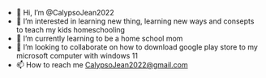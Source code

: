 - 👋 Hi, I’m @CalypsoJean2022
- 👀 I’m interested in learning new thing, learning new ways and consepts to teach my kids homeschooling
- 🌱 I’m currently learning to be a home school mom
- 💞️ I’m looking to collaborate on how to download google play store to my microsoft computer with windows 11
- 📫 How to reach me CalypsoJean2022@gmail.com

<!---
CalypsoJean2022/CalypsoJean2022 is a ✨ special ✨ repository because its `README.md` (this file) appears on your GitHub profile.
You can click the Preview link to take a look at your changes.
--->

